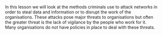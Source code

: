 In this lesson we will look at the methods criminals use to attack networks in order to steal data and information or to disrupt the work of the organisations.
These attacks pose major threats to organisations but often the greater threat is the lack of vigilance by the people who work for it. Many organisations do not have policies in place to deal with these threats.